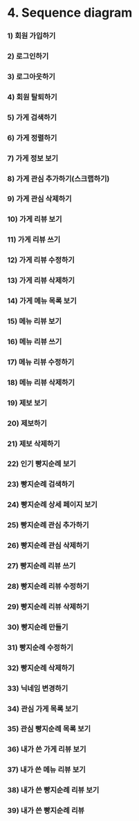 # 4. Sequence diagram

### 1) 회원 가입하기


### 2) 로그인하기


### 3) 로그아웃하기


### 4) 회원 탈퇴하기


### 5) 가게 검색하기


### 6) 가게 정렬하기


### 7) 가게 정보 보기


### 8) 가게 관심 추가하기(스크랩하기)


### 9) 가게 관심 삭제하기


### 10) 가게 리뷰 보기


### 11) 가게 리뷰 쓰기


### 12) 가게 리뷰 수정하기


### 13) 가게 리뷰 삭제하기


### 14) 가게 메뉴 목록 보기


### 15) 메뉴 리뷰 보기


### 16) 메뉴 리뷰 쓰기


### 17) 메뉴 리뷰 수정하기


### 18) 메뉴 리뷰 삭제하기


### 19) 제보 보기


### 20) 제보하기


### 21) 제보 삭제하기


### 22) 인기 빵지순례 보기


### 23) 빵지순례 검색하기


### 24) 빵지순례 상세 페이지 보기


### 25) 빵지순례 관심 추가하기


### 26) 빵지순례 관심 삭제하기


### 27) 빵지순례 리뷰 쓰기


### 28) 빵지순례 리뷰 수정하기


### 29) 빵지순례 리뷰 삭제하기


### 30) 빵지순례 만들기


### 31) 빵지순례 수정하기


### 32) 빵지순례 삭제하기


### 33) 닉네임 변경하기


### 34) 관심 가게 목록 보기


### 35) 관심 빵지순례 목록 보기


### 36) 내가 쓴 가게 리뷰 보기


### 37) 내가 쓴 메뉴 리뷰 보기


### 38) 내가 쓴 빵지순례 리뷰 보기


### 39) 내가 쓴 빵지순례 리뷰

